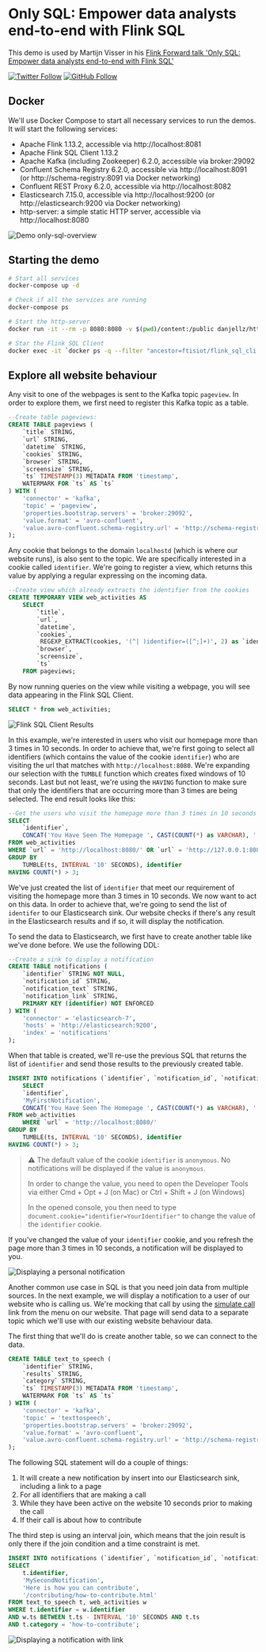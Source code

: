 # Only SQL: Empower data analysts end-to-end with Flink SQL

This demo is used by Martijn Visser in his [Flink Forward talk 'Only SQL: Empower data analysts end-to-end with Flink SQL'](https://www.flink-forward.org/global-2021/conference-program#only-sql--empower-data-analysts-end-to-end-with-flink-sql)

[![Twitter Follow](https://img.shields.io/twitter/follow/MartijnVisser82?style=social&logo=twitter)](https://twitter.com/MartijnVisser82) [![GitHub Follow](https://img.shields.io/github/followers/MartijnVisser?style=social&logo=github)](https://github.com/MartijnVisser)

## Docker

We'll use Docker Compose to start all necessary services to run the demos. It will start the following services:

* Apache Flink 1.13.2, accessible via http://localhost:8081
* Apache Flink SQL Client 1.13.2
* Apache Kafka (including Zookeeper) 6.2.0, accessible via broker:29092
* Confluent Schema Registry 6.2.0, accessible via http://localhost:8091 (or http://schema-registry:8091 via Docker networking) 
* Confluent REST Proxy 6.2.0, accessible via http://localhost:8082
* Elasticsearch 7.15.0, accessible via http://localhost:9200 (or http://elasticsearch:9200 via Docker networking)
* http-server: a simple static HTTP server, accessible via http://localhost:8080

![Demo only-sql-overview](only-sql-overview.png "Demo overview")

## Starting the demo

```bash
# Start all services
docker-compose up -d

# Check if all the services are running
docker-compose ps

# Start the http-server
docker run -it --rm -p 8080:8080 -v $(pwd)/content:/public danjellz/http-server

# Star the Flink SQL Client
docker exec -it `docker ps -q --filter "ancestor=ftisiot/flink_sql_cli:1.13.2"` "./sql-client.sh"
```

## Explore all website behaviour

Any visit to one of the webpages is sent to the Kafka topic `pageview`. In order to explore them, we first need to register this Kafka topic as a table. 

```sql
--Create table pageviews:
CREATE TABLE pageviews (
    `title` STRING,
    `url` STRING,
    `datetime` STRING,
    `cookies` STRING,
    `browser` STRING,
    `screensize` STRING,
    `ts` TIMESTAMP(3) METADATA FROM 'timestamp',
    WATERMARK FOR `ts` AS `ts` 
) WITH (
    'connector' = 'kafka',
    'topic' = 'pageview',
    'properties.bootstrap.servers' = 'broker:29092',
    'value.format' = 'avro-confluent',
    'value.avro-confluent.schema-registry.url' = 'http://schema-registry:8091'
);
```

Any cookie that belongs to the domain `localhostd` (which is where our website runs), is also sent to the topic. We are specifically interested in a cookie called `identifier`. We're going to register a view, which returns this value by applying a regular expressing on the incoming data. 

```sql
--Create view which already extracts the identifier from the cookies
CREATE TEMPORARY VIEW web_activities AS 
    SELECT 
        `title`,
        `url`,
        `datetime`,
        `cookies`,
         REGEXP_EXTRACT(cookies, '(^| )identifier=([^;]+)', 2) as `identifier`,
        `browser`,
        `screensize`,
        `ts`
    FROM pageviews;
```

By now running queries on the view while visiting a webpage, you will see data appearing in the Flink SQL Client.

```sql 
SELECT * from web_activities;
```

![Flink SQL Client Results](only-sql-results-01.png "Flink SQL Client Results")

In this example, we're interested in users who visit our homepage more than 3 times in 10 seconds. In order to achieve that, 
we're first going to select all identifiers (which contains the value of the cookie `identifier`) who are visiting the url that 
matches with `http://localhost:8080`. We're expanding our selection with the `TUMBLE` function which creates fixed windows of 
10 seconds. Last but not least, we're using the `HAVING` function to make sure that only the identifiers that are occurring more 
than 3 times are being selected. The end result looks like this:

```sql 
--Get the users who visit the homepage more than 3 times in 10 seconds
SELECT  
    `identifier`,
    CONCAT('You Have Seen The Homepage ', CAST(COUNT(*) as VARCHAR), ' Times')  
FROM web_activities
WHERE `url` = 'http://localhost:8080/' OR `url` = 'http://127.0.0.1:8080/'
GROUP BY 
    TUMBLE(ts, INTERVAL '10' SECONDS), identifier
HAVING COUNT(*) > 3;
```

We've just created the list of `identifier` that meet our requirement of visiting the homepage more than 3 times in 10 seconds.
We now want to act on this data. In order to achieve that, we're going to send the list of `identifer` to our Elasticsearch sink. 
Our website checks if there's any result in the Elasticsearch results and if so, it will display the notification. 

To send the data to Elasticsearch, we first have to create another table like we've done before. We use the following DDL:

```sql
--Create a sink to display a notification
CREATE TABLE notifications (
    `identifier` STRING NOT NULL,
    `notification_id` STRING,
    `notification_text` STRING,
    `notification_link` STRING,
    PRIMARY KEY (identifier) NOT ENFORCED
) WITH (
    'connector' = 'elasticsearch-7',
    'hosts' = 'http://elasticsearch:9200',
    'index' = 'notifications'
);
```

When that table is created, we'll re-use the previous SQL that returns the list of `identifier` and send those results to the 
previously created table. 

```sql
INSERT INTO notifications (`identifier`, `notification_id`, `notification_text`)
    SELECT  
    `identifier`,
    'MyFirstNotification',
    CONCAT('You Have Seen The Homepage ', CAST(COUNT(*) as VARCHAR), ' Times')
FROM web_activities
    WHERE `url` = 'http://localhost:8080/'
GROUP BY
    TUMBLE(ts, INTERVAL '10' SECONDS), identifier
HAVING COUNT(*) > 3;
```

> :warning: The default value of the cookie `identifier` is `anonymous`. No notifications will be displayed if the value is `anonymous`. 
>
> In order to change the value, you need to open the Developer Tools via either Cmd + Opt + J (on Mac) or Ctrl + Shift + J (on Windows)
> 
> In the opened console, you then need to type `document.cookie="identifier=YourIdentifier"` to change the value of the `identifier` cookie. 

If you've changed the value of your `identifier` cookie, and you refresh the page more than 3 times in 10 seconds, a notification will be displayed to you. 

![Displaying a personal notification](only-sql-results-02.png "Displaying a personal notification")

Another common use case in SQL is that you need join data from multiple sources. In the next example, we will display a notification
to a user of our website who is calling us. We're mocking that call by using the [simulate call](http://localhost:8080/simulate-call.html) 
link from the menu on our website. That page will send data to a separate topic which we'll use with our existing website behaviour data. 

The first thing that we'll do is create another table, so we can connect to the data. 

```sql
CREATE TABLE text_to_speech (
    `identifier` STRING,
    `results` STRING,
    `category` STRING,
    `ts` TIMESTAMP(3) METADATA FROM 'timestamp',
    WATERMARK FOR `ts` AS `ts`
) WITH (
    'connector' = 'kafka',
    'topic' = 'texttospeech',
    'properties.bootstrap.servers' = 'broker:29092',
    'value.format' = 'avro-confluent',
    'value.avro-confluent.schema-registry.url' = 'http://schema-registry:8091'
);
```

The following SQL statement will do a couple of things:

1. It will create a new notification by insert into our Elasticsearch sink, including a link to a page
2. For all identifiers that are making a call
3. While they have been active on the website 10 seconds prior to making the call
4. If their call is about how to contribute

The third step is using an interval join, which means that the join result is only there if the join condition and a time constraint is met.

```sql
INSERT INTO notifications (`identifier`, `notification_id`, `notification_text`, `notification_link`)
SELECT  
    t.identifier,
    'MySecondNotification',
    'Here is how you can contribute',
    '/contributing/how-to-contribute.html'
FROM text_to_speech t, web_activities w
WHERE t.identifier = w.identifier
AND w.ts BETWEEN t.ts - INTERVAL '10' SECONDS AND t.ts
AND t.category = 'how-to-contribute';
```

![Displaying a notification with link](only-sql-results-03.png "Displaying a personal notification on how to contribute")
